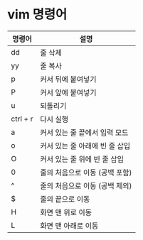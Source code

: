 # vim 명령어

| 명령어      | 설명                 |
|----------|--------------------|
| dd       | 줄 삭제               |
| yy       | 줄 복사               |
| p        | 커서 뒤에 붙여넣기         |
| P        | 커서 앞에 붙여넣기         |
| u        | 되돌리기               |
| ctrl + r | 다시 실행              |
| a        | 커서 있는 줄 끝에서 입력 모드  |
| o        | 커서 있는 줄 아래에 빈 줄 삽입 |
| O        | 커서 있는 줄 위에 빈 줄 삽입  |
| 0        | 줄의 처음으로 이동 (공백 포함) |
| ^        | 줄의 처음으로 이동 (공백 제외) |
| $        | 줄의 끝으로 이동          |
| H        | 화면 맨 위로 이동         |
| L        | 화면 맨 아래로 이동        |
